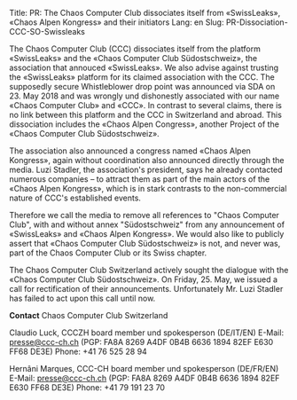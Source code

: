 Title: PR: The Chaos Computer Club dissociates itself from «SwissLeaks», «Chaos Alpen Kongress» and their initiators
Lang: en
Slug: PR-Dissociation-CCC-SO-Swissleaks

The Chaos Computer Club (CCC) dissociates itself from the platform «SwissLeaks» and the «Chaos Computer Club Südostschweiz», the association that annouced «SwissLeaks». We also advise against trusting the «SwissLeaks» platform for its claimed association with the CCC. The supposedly secure Whistleblower drop point was announced via SDA on 23. May 2018 and was wrongly und dishonestly associated with our name «Chaos Computer Club» and «CCC». In contrast to several claims, there is no link between this platform and the CCC in Switzerland and abroad. This dissociation includes the «Chaos Alpen Congress», another Project of the «Chaos Computer Club Südostschweiz».

The association also announced a congress named «Chaos Alpen Kongress», again without coordination also announced directly through the media. Luzi Stadler, the association's president, says he already contacted numerous companies – to attract them as part of the main actors of the «Chaos Alpen Kongress», which is in stark contrasts to the non-commercial nature of CCC's established events.

Therefore we call the media to remove all references to "Chaos Computer Club", with and without annex "Südostschweiz" from any announcement of «SwissLeaks» and «Chaos Alpen Kongress». We would also like to publicly assert that «Chaos Computer Club Südostschweiz» is not, and never was, part of the Chaos Computer Club or its Swiss chapter.

The Chaos Computer Club Switzerland actively sought the dialogue with the «Chaos Computer Club Südostschweiz». On Friday, 25. May, we issued a call for rectification of their announcements. Unfortunately Mr. Luzi Stadler has failed to act upon this call until now.

**Contact**
Chaos Computer Club Switzerland

Claudio Luck, CCCZH board member und spokesperson (DE/IT/EN)
E-Mail: presse@ccc-ch.ch (PGP: FA8A 8269 A4DF 0B4B 6636 1894 82EF E630 FF68 DE3E)
Phone: +41 76 525 28 94

Hernâni Marques, CCC-CH board member und spokesperson (DE/FR/EN)
E-Mail: presse@ccc-ch.ch (PGP: FA8A 8269 A4DF 0B4B 6636 1894 82EF E630 FF68 DE3E)
Phone: +41 79 191 23 70
